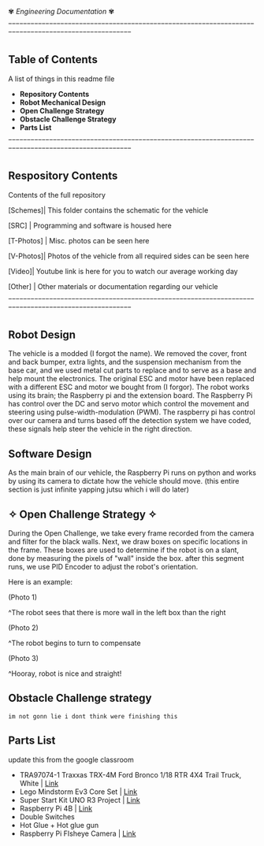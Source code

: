 ✾ *Engineering Documentation* ✾

‾‾‾‾‾‾‾‾‾‾‾‾‾‾‾‾‾‾‾‾‾‾‾‾‾‾‾‾‾‾‾‾‾‾‾‾‾‾‾‾‾‾‾‾‾‾‾‾‾‾‾‾‾‾‾‾‾‾‾‾‾‾‾‾‾‾‾‾‾‾‾‾‾‾‾‾‾‾‾‾‾‾‾‾‾‾‾‾‾‾‾‾‾‾‾‾‾‾‾ 

## Table of Contents
  A list of things in this readme file

+ **Repository Contents**
+ **Robot Mechanical Design**
+ **Open Challenge Strategy**
+ **Obstacle Challenge Strategy**
+ **Parts List**

‾‾‾‾‾‾‾‾‾‾‾‾‾‾‾‾‾‾‾‾‾‾‾‾‾‾‾‾‾‾‾‾‾‾‾‾‾‾‾‾‾‾‾‾‾‾‾‾‾‾‾‾‾‾‾‾‾‾‾‾‾‾‾‾‾‾‾‾‾‾‾‾‾‾‾‾‾‾‾‾‾‾‾‾‾‾‾‾‾‾‾‾‾‾‾‾‾‾‾

## Respository Contents
  Contents of the full repository

 [Schemes]| This folder contains the schematic for the vehicle 

 [SRC] | Programming and software is housed here 

 [T-Photos] | Misc. photos can be seen here 

 [V-Photos]| Photos of the vehicle from all required sides can be seen here 

 [Video]| Youtube link is here for you to watch our average working day 

 [Other] | Other materials or documentation regarding our vehicle 

‾‾‾‾‾‾‾‾‾‾‾‾‾‾‾‾‾‾‾‾‾‾‾‾‾‾‾‾‾‾‾‾‾‾‾‾‾‾‾‾‾‾‾‾‾‾‾‾‾‾‾‾‾‾‾‾‾‾‾‾‾‾‾‾‾‾‾‾‾‾‾‾‾‾‾‾‾‾‾‾‾‾‾‾‾‾‾‾‾‾‾‾‾‾‾‾‾‾‾
##  Robot Design 
  The vehicle is a modded (I forgot the name). We removed the cover, front and back bumper, extra lights, and the suspension mechanism from the base car, and we used metal cut parts to replace and to serve as a base and help mount the electronics. The original ESC and motor have been replaced with a different ESC and motor we bought from (I forgor).
  The robot works using its brain; the Raspberry pi and the extension board. The Raspberry Pi has control over the DC and servo motor which control the movement and steering using pulse-width-modulation (PWM). The raspberry pi has control over our camera and turns based off the detection system we have coded, these signals help steer the vehicle in the right direction.
## Software Design
  As the main brain of our vehicle, the Raspberry Pi runs on python and works by using its camera to dictate how the vehicle should move. (this entire section is just infinite yapping jutsu which i will do later)
## ✧ Open Challenge Strategy ✧
  During the Open Challenge, we take every frame recorded from the camera and filter for the black walls. Next, we draw boxes on specific locations in the frame. These boxes are used to determine if the robot is on a slant, done by measuring the pixels of "wall" inside the box. after this segment runs, we use PID Encoder to adjust the robot's orientation.

  Here is an example:

  (Photo 1)

  ^The robot sees that there is more wall in the left box than the right


  (Photo 2)

  ^The robot begins to turn to compensate


  (Photo 3)

  ^Hooray, robot is nice and straight!
##  Obstacle Challenge strategy 
    im not gonn lie i dont think were finishing this

##  Parts List 
update this from the google classroom

+ TRA97074-1 Traxxas TRX-4M Ford Bronco 1/18 RTR 4X4 Trail Truck, White | [Link](https://www.bigboyswithcooltoys.ca/products/tra97074-1-traxxas-trx-4m-ford-bronco-1-18-rtr-4x4-trail-truck-white)
+ Lego Mindstorm Ev3 Core Set | [Link](https://www.amazon.com/Lego-Mindstorm-Ev3-Core-45544/dp/B00DEA55Z8)
+ Super Start Kit UNO R3 Project | [Link](https://www.amazon.ca/Elegoo-Project-Starter-Tutorial-Arduino/dp/B01D8KOZF4)
+ Raspberry Pi 4B | [Link](https://www.pishop.ca/product/raspberry-pi-4-model-b-2gb/?src=raspberrypi)
+ Double Switches
+ Hot Glue + Hot glue gun
+ Raspberry Pi FIsheye Camera | [Link](https://www.amazon.com/Raspberry-Camera-Module-160FOV-Fisheye/dp/B083XMGSVP/ref=sr_1_3?keywords=raspberry%2Bpi%2Bwide%2Bangle%2Bcamera&qid=1680461882&sr=8-3&th=1)
